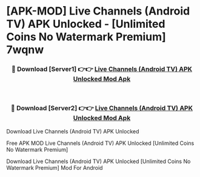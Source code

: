 # [APK-MOD] Live Channels (Android TV) APK Unlocked - [Unlimited Coins No Watermark Premium] 7wqnw



<div align="center">
<h3>🔴 Download [Server1] 👉👉 <a href="https://momento.my/?title=Live_Channels_(Android_TV)_APK_Unlocked">Live Channels (Android TV) APK Unlocked Mod Apk</a></h3><br>

<h3>🔴 Download [Server2] 👉👉 <a href="https://momento.my/?title=Live_Channels_(Android_TV)_APK_Unlocked">Live Channels (Android TV) APK Unlocked Mod Apk</a></h3>
</div>



Download Live Channels (Android TV) APK Unlocked 

Free APK MOD Live Channels (Android TV) APK Unlocked [Unlimited Coins No Watermark Premium]

Download Live Channels (Android TV) APK Unlocked [Unlimited Coins No Watermark Premium] Mod For Android
